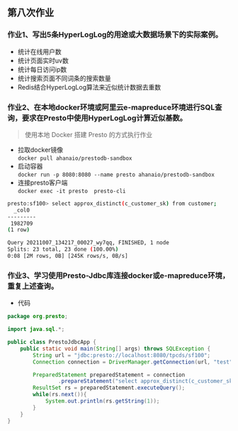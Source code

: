 ## 第八次作业

### 作业1、写出5条HyperLogLog的用途或大数据场景下的实际案例。
- 统计在线用户数
- 统计页面实时uv数
- 统计每日访问ip数
- 统计搜索页面不同词条的搜索数量
- Redis结合HyperLogLog算法来近似统计数据去重数


### 作业2、在本地docker环境或阿里云e-mapreduce环境进行SQL查询，要求在Presto中使用HyperLogLog计算近似基数。
> 使用本地 Docker 搭建 Presto 的方式执行作业
- 拉取docker镜像  
`docker pull ahanaio/prestodb-sandbox`
- 启动容器  
`docker run -p 8080:8080 --name presto ahanaio/prestodb-sandbox`
- 连接presto客户端  
`docker exec -it presto  presto-cli`
```sh
presto:sf100> select approx_distinct(c_customer_sk) from customer;
  _col0
---------
 1982709
(1 row)

Query 20211007_134217_00027_wy7qq, FINISHED, 1 node
Splits: 23 total, 23 done (100.00%)
0:08 [2M rows, 0B] [245K rows/s, 0B/s]
```

### 作业3、学习使用Presto-Jdbc库连接docker或e-mapreduce环境，重复上述查询。
- 代码
```java
package org.presto;

import java.sql.*;

public class PrestoJdbcApp {
    public static void main(String[] args) throws SQLException {
        String url = "jdbc:presto://localhost:8080/tpcds/sf100";
        Connection connection = DriverManager.getConnection(url, "test", null);

        PreparedStatement preparedStatement = connection
                .prepareStatement("select approx_distinct(c_customer_sk) from customer");
        ResultSet rs = preparedStatement.executeQuery();
        while(rs.next()){
            System.out.println(rs.getString(1));
        }
    }
}
```